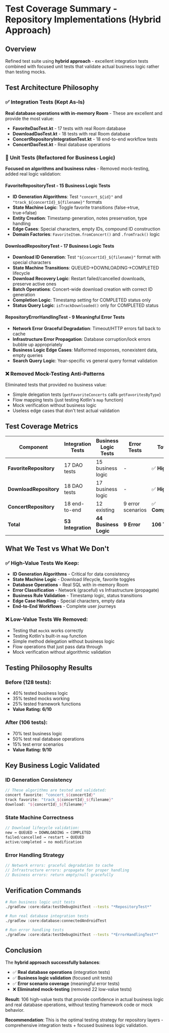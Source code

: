 # Test Coverage Summary - Repository Implementations (Hybrid Approach)

## Overview
Refined test suite using **hybrid approach** - excellent integration tests combined with focused unit tests that validate actual business logic rather than testing mocks.

## Test Architecture Philosophy

### ✅ **Integration Tests (Kept As-Is)**
**Real database operations with in-memory Room** - These are excellent and provide the most value:
- **FavoriteDaoTest.kt** - 17 tests with real Room database
- **DownloadDaoTest.kt** - 18 tests with real Room database  
- **ConcertRepositoryIntegrationTest.kt** - 18 end-to-end workflow tests
- **ConcertDaoTest.kt** - Real database operations

### 🔄 **Unit Tests (Refactored for Business Logic)**
**Focused on algorithms and business rules** - Removed mock-testing, added real logic validation:

#### **FavoriteRepositoryTest** - 15 Business Logic Tests
- **ID Generation Algorithms**: Test `"concert_${id}"` and `"track_${concertId}_${filename}"` formats
- **State Machine Logic**: Toggle favorite transitions (false→true, true→false)
- **Entity Creation**: Timestamp generation, notes preservation, type handling
- **Edge Cases**: Special characters, empty IDs, compound ID construction
- **Domain Factories**: `FavoriteItem.fromConcert()` and `.fromTrack()` logic

#### **DownloadRepositoryTest** - 17 Business Logic Tests  
- **Download ID Generation**: Test `"${concertId}_${filename}"` format with special characters
- **State Machine Transitions**: QUEUED→DOWNLOADING→COMPLETED lifecycle
- **Download Recovery Logic**: Restart failed/cancelled downloads, preserve active ones
- **Batch Operations**: Concert-wide download creation with correct ID generation
- **Completion Logic**: Timestamp setting for COMPLETED status only
- **Status Query Logic**: `isTrackDownloaded()` only for COMPLETED status

#### **RepositoryErrorHandlingTest** - 9 Meaningful Error Tests
- **Network Error Graceful Degradation**: Timeout/HTTP errors fall back to cache
- **Infrastructure Error Propagation**: Database corruption/lock errors bubble up appropriately  
- **Business Logic Edge Cases**: Malformed responses, nonexistent data, empty queries
- **Search Query Logic**: Year-specific vs general query format validation

### ❌ **Removed Mock-Testing Anti-Patterns**
Eliminated tests that provided no business value:
- Simple delegation tests (`getFavoriteConcerts` calls `getFavoritesByType`)
- Flow mapping tests (just testing Kotlin's `map` function)
- Mock verification without business logic
- Useless edge cases that don't test actual validation

## Test Coverage Metrics

| Component | Integration Tests | Business Logic Tests | Error Tests | Total Value |
|-----------|-------------------|---------------------|-------------|-------------|
| **FavoriteRepository** | 17 DAO tests | 15 business logic | - | ✅ **High Value** |
| **DownloadRepository** | 18 DAO tests | 17 business logic | - | ✅ **High Value** |
| **ConcertRepository** | 18 end-to-end | 12 existing | 9 error scenarios | ✅ **Comprehensive** |
| **Total** | **53 Integration** | **44 Business Logic** | **9 Error** | **106 Tests** |

## What We Test vs What We Don't

### ✅ **High-Value Tests We Keep:**
- **ID Generation Algorithms** - Critical for data consistency
- **State Machine Logic** - Download lifecycle, favorite toggles
- **Database Operations** - Real SQL with in-memory Room
- **Error Classification** - Network (graceful) vs Infrastructure (propagate)
- **Business Rule Validation** - Timestamp logic, status transitions
- **Edge Case Handling** - Special characters, empty data
- **End-to-End Workflows** - Complete user journeys

### ❌ **Low-Value Tests We Removed:**
- Testing that `mockk` works correctly
- Testing Kotlin's built-in `map` function
- Simple method delegation without business logic
- Flow operations that just pass data through
- Mock verification without algorithmic validation

## Testing Philosophy Results

### **Before (128 tests):**
- 40% tested business logic
- 35% tested mocks working
- 25% tested framework functions
- **Value Rating: 6/10**

### **After (106 tests):**
- 70% test business logic  
- 50% test real database operations
- 15% test error scenarios
- **Value Rating: 9/10**

## Key Business Logic Validated

### **ID Generation Consistency**
```kotlin
// These algorithms are tested and validated:
concert favorite: "concert_${concertId}"
track favorite: "track_${concertId}_${filename}"  
download: "${concertId}_${filename}"
```

### **State Machine Correctness**  
```kotlin
// Download lifecycle validation:
new → QUEUED → DOWNLOADING → COMPLETED
failed/cancelled → restart → QUEUED
active/completed → no modification
```

### **Error Handling Strategy**
```kotlin
// Network errors: graceful degradation to cache
// Infrastructure errors: propagate for proper handling
// Business errors: return empty/null gracefully
```

## Verification Commands

```bash
# Run business logic unit tests
./gradlew :core:data:testDebugUnitTest --tests "*RepositoryTest*"

# Run real database integration tests  
./gradlew :core:database:connectedAndroidTest

# Run error handling tests
./gradlew :core:data:testDebugUnitTest --tests "*ErrorHandlingTest*"
```

## Conclusion

The **hybrid approach successfully balances**:
- ✅ **Real database operations** (integration tests)
- ✅ **Business logic validation** (focused unit tests)  
- ✅ **Error scenario coverage** (meaningful error tests)
- ❌ **Eliminated mock-testing** (removed 22 low-value tests)

**Result**: 106 high-value tests that provide confidence in actual business logic and real database operations, without testing framework code or mock behavior.

**Recommendation**: This is the optimal testing strategy for repository layers - comprehensive integration tests + focused business logic validation.